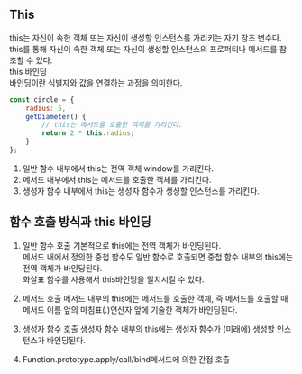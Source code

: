 ## This
this는 자신이 속한 객체 또는 자신이 생성할 인스턴스를 가리키는 자기 참조 변수다. this를 통해 자신이 속한 객체 또는 자신이 생성할 인스턴스의 프로퍼티나 메서드를 참조할 수 있다. <br/>
this 바인딩<br/>
바인딩이란 식별자와 값을 연결하는 과정을 의미한다. 
```javascript
const circle = {
    radius: 5,
    getDiameter() {
        // this는 메서드를 호출한 객체를 가리킨다. 
        return 2 * this.radius;
    }
};
```
1. 일반 함수 내부에서 this는 전역 객체 window를 가리킨다. 
2. 메서드 내부에서 this는 메서드를 호출한 객체를 가리킨다. 
3. 생성자 함수 내부에서 this는 생성자 함수가 생성할 인스턴스를 가리킨다. 

## 함수 호출 방식과 this 바인딩
1. 일반 함수 호출 
기본적으로 this에는 전역 객체가 바인딩된다. <br/>
메서드 내에서 정의한 중첩 함수도 일반 함수로 호출되면 중첩 함수 내부의 this에는 전역 객체가 바인딩된다. <br/>
화살표 함수를 사용해서 this바인딩을 일치시킬 수 있다.<br/>

2. 메서드 호출
메서드 내부의 this에는 메서드를 호출한 객체, 즉 메서드를 호출할 때 메서드 이름 앞의 마침표(.)연산자 앞에 기술한 객체가 바인딩된다.
3. 생성자 함수 호출
생성자 함수 내부의 this에는 생성자 함수가 (미래에) 생성할 인스턴스가 바인딩된다. 
4. Function.prototype.apply/call/bind메서드에 의한 간접 호출<br/>